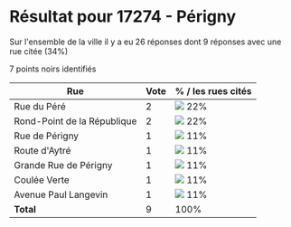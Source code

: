 # Résultat pour 17274 - Périgny

Sur l'ensemble de la ville il y a eu 26 réponses dont 9 réponses avec une rue citée (34%)

7 points noirs identifiés

| Rue | Vote | % / les rues cités|
|-----|------|-------------------|
| Rue du Péré | 2 | <img src="../../img/bar_22.gif" />&nbsp;22%|
| Rond-Point de la République | 2 | <img src="../../img/bar_22.gif" />&nbsp;22%|
| Rue de Périgny | 1 | <img src="../../img/bar_11.gif" />&nbsp;11%|
| Route d'Aytré | 1 | <img src="../../img/bar_11.gif" />&nbsp;11%|
| Grande Rue de Périgny | 1 | <img src="../../img/bar_11.gif" />&nbsp;11%|
| Coulée Verte | 1 | <img src="../../img/bar_11.gif" />&nbsp;11%|
| Avenue Paul Langevin | 1 | <img src="../../img/bar_11.gif" />&nbsp;11%|
| **Total** | 9 | 100%|
